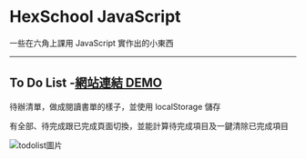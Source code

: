 <h1>HexSchool JavaScript</h1>
<p>一些在六角上課用 JavaScript 實作出的小東西</p>

***

## To Do List -[網站連結 DEMO](https://judytung.github.io/Hex_js/todoList.html)

<p>待辦清單，做成閱讀書單的樣子，並使用 localStorage 儲存</p>
<p>有全部、待完成跟已完成頁面切換，並能計算待完成項目及一鍵清除已完成項目</p>

![todolist圖片](https://upload.cc/i1/2021/11/23/LKA4PU.png)
